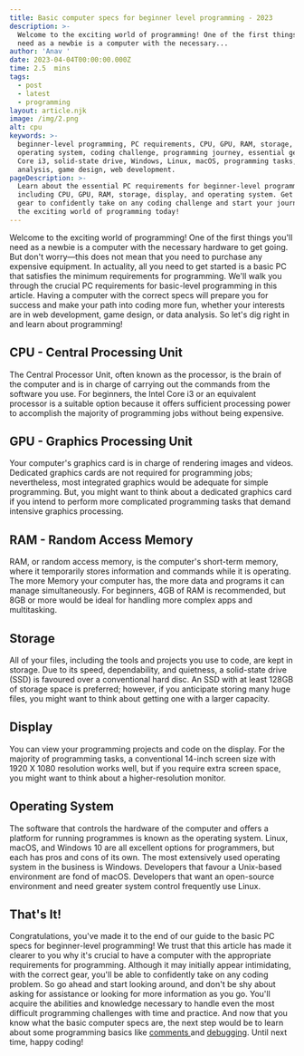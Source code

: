 ```yaml
---
title: Basic computer specs for beginner level programming - 2023
description: >-
  Welcome to the exciting world of programming! One of the first things you'll
  need as a newbie is a computer with the necessary...
author: 'Anav '
date: 2023-04-04T00:00:00.000Z
time: 2.5  mins
tags:
  - post
  - latest
  - programming
layout: article.njk
image: /img/2.png
alt: cpu
keywords: >-
  beginner-level programming, PC requirements, CPU, GPU, RAM, storage, display,
  operating system, coding challenge, programming journey, essential gear, Intel
  Core i3, solid-state drive, Windows, Linux, macOS, programming tasks, data
  analysis, game design, web development.
pageDescription: >-
  Learn about the essential PC requirements for beginner-level programming,
  including CPU, GPU, RAM, storage, display, and operating system. Get the right
  gear to confidently take on any coding challenge and start your journey into
  the exciting world of programming today!
---
```

Welcome to the exciting world of programming! One of the first things you'll need as a newbie is a computer with the necessary hardware to get going. But don't worry—this does not mean that you need to purchase any expensive equipment. In actuality, all you need to get started is a basic PC that satisfies the minimum requirements for programming. We'll walk you through the crucial PC requirements for basic-level programming in this article. Having a computer with the correct specs will prepare you for success and make your path into coding more fun, whether your interests are in web development, game design, or data analysis. So let's dig right in and learn about programming!

## CPU - Central Processing Unit

The Central Processor Unit, often known as the processor, is the brain of the computer and is in charge of carrying out the commands from the software you use. For beginners, the Intel Core i3 or an equivalent processor is a suitable option because it offers sufficient processing power to accomplish the majority of programming jobs without being expensive.

## GPU - Graphics Processing Unit

Your computer's graphics card is in charge of rendering images and videos. Dedicated graphics cards are not required for programming jobs; nevertheless, most integrated graphics would be adequate for simple programming. But, you might want to think about a dedicated graphics card if you intend to perform more complicated programming tasks that demand intensive graphics processing.

## RAM - Random Access Memory

RAM, or random access memory, is the computer's short-term memory, where it temporarily stores information and commands while it is operating. The more Memory your computer has, the more data and programs it can manage simultaneously. For beginners, 4GB of RAM is recommended, but 8GB or more would be ideal for handling more complex apps and multitasking.

## Storage

All of your files, including the tools and projects you use to code, are kept in storage. Due to its speed, dependability, and quietness, a solid-state drive (SSD) is favoured over a conventional hard disc. An SSD with at least 128GB of storage space is preferred; however, if you anticipate storing many huge files, you might want to think about getting one with a larger capacity.

## Display

You can view your programming projects and code on the display. For the majority of programming tasks, a conventional 14-inch screen size with 1920 X 1080 resolution works well, but if you require extra screen space, you might want to think about a higher-resolution monitor.

## Operating System

The software that controls the hardware of the computer and offers a platform for running programmes is known as the operating system. Linux, macOS, and Windows 10 are all excellent options for programmers, but each has pros and cons of its own. The most extensively used operating system in the business is Windows. Developers that favour a Unix-based environment are fond of macOS. Developers that want an open-source environment and need greater system control frequently use Linux.

## That's It!

Congratulations, you've made it to the end of our guide to the basic PC specs for beginner-level programming!  We trust that this article has made it clearer to you why it's crucial to have a computer with the appropriate requirements for programming. Although it may initially appear intimidating, with the correct gear, you'll be able to confidently take on any coding problem. So go ahead and start looking around, and don't be shy about asking for assistance or looking for more information as you go. You'll acquire the abilities and knowledge necessary to handle even the most difficult programming challenges with time and practice. And now that you know what the basic computer specs are, the next step would be to learn about some programming basics like [comments ](https://code-hl.com/benefits-of-commenting-in-programming)and [debugging](https://code-hl.com/debugging-common-coding-errors-and-mistakes). Until next time, happy coding!
